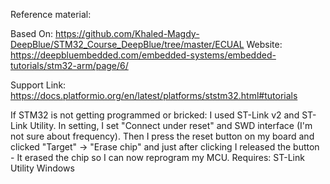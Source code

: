 Reference material: 

Based On: https://github.com/Khaled-Magdy-DeepBlue/STM32_Course_DeepBlue/tree/master/ECUAL
Website: https://deepbluembedded.com/embedded-systems/embedded-tutorials/stm32-arm/page/6/

Support Link: https://docs.platformio.org/en/latest/platforms/ststm32.html#tutorials

If STM32 is not getting programmed or bricked: 
I used ST-Link v2 and ST-Link Utility. In setting, I set "Connect under reset" and SWD interface (I'm not sure about frequency). 
Then I press the reset button on my board and clicked "Target" -> "Erase chip" and just after clicking I released the button - It erased the chip so I can now reprogram my MCU.
Requires: ST-Link Utility Windows